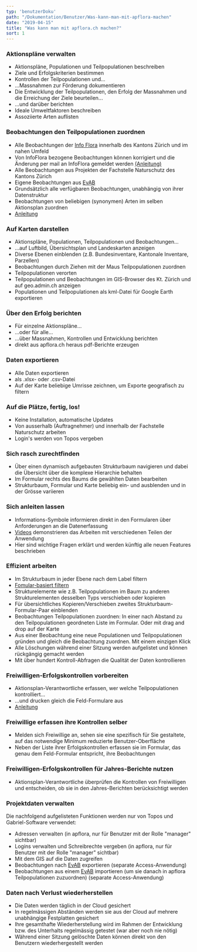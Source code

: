 ```yaml
---
typ: 'benutzerDoku'
path: "/Dokumentation/Benutzer/Was-kann-man-mit-apflora-machen"
date: "2019-04-15"
title: "Was kann man mit apflora.ch machen?"
sort: 1
---
```


### Aktionspläne verwalten

- Aktionspläne, Populationen und Teilpopulationen beschreiben
- Ziele und Erfolgskriterien bestimmen
- Kontrollen der Teilpopulationen und...
- ...Massnahmen zur Förderung dokumentieren
- Die Entwicklung der Teilpopulationen, den Erfolg der Massnahmen und die Erreichung der Ziele beurteilen...
- ...und darüber berichten
- Ideale Umweltfaktoren beschreiben
- Assoziierte Arten auflisten

### Beobachtungen den Teilpopulationen zuordnen

- Alle Beobachtungen der [Info Flora](https://infoflora.ch) innerhalb des Kantons Zürich und im nahen Umfeld
- Von InfoFlora bezogene Beobachtungen können korrigiert und die Änderung per mail an InfoFlora gemeldet werden [(Anleitung)](/Dokumentation/Benutzer/Falsch-bestimmte-Beobachtungen/)
- Alle Beobachtungen aus Projekten der Fachstelle Naturschutz des Kantons Zürich
- Eigene Beobachtungen aus [EvAB](https://aln.zh.ch/internet/baudirektion/aln/de/naturschutz/naturschutzdaten/tools/evab.html#a-content)
- Grundsätzlich alle verfügbaren Beobachtungen, unabhängig von ihrer Datenstruktur
- Beobachtungen von beliebigen (synonymen) Arten im selben Aktionsplan zuordnen
- [Anleitung](./docs/beobZuordnen)

### Auf Karten darstellen

- Aktionspläne, Populationen, Teilpopulationen und Beobachtungen...
- ...auf Luftbild, Übersichtsplan und Landeskarten anzeigen
- Diverse Ebenen einblenden (z.B. Bundesinventare, Kantonale Inventare, Parzellen)
- Beobachtungen durch Ziehen mit der Maus Teilpopulationen zuordnen
- Teilpopulationen verorten
- Teilpopulationen und Beobachtungen im GIS-Browser des Kt. Zürich und auf geo.admin.ch anzeigen
- Populationen und Teilpopulationen als kml-Datei für Google Earth exportieren

### Über den Erfolg berichten

- Für einzelne Aktionspläne...
- ...oder für alle...
- ...über Massnahmen, Kontrollen und Entwicklung berichten
- direkt aus apflora.ch heraus pdf-Berichte erzeugen

### Daten exportieren

- Alle Daten exportieren
- als .xlsx- oder .csv-Datei
- Auf der Karte beliebige Umrisse zeichnen, um Exporte geografisch zu filtern

### Auf die Plätze, fertig, los!

- Keine Installation, automatische Updates
- Von ausserhalb (Auftragnehmer) und innerhalb der Fachstelle Naturschutz arbeiten
- Login's werden von Topos vergeben

### Sich rasch zurechtfinden

- Über einen dynamisch aufgebauten Strukturbaum navigieren und dabei die Übersicht über die komplexe Hierarchie behalten
- Im Formular rechts des Baums die gewählten Daten bearbeiten
- Strukturbaum, Formular und Karte beliebig ein- und ausblenden und in der Grösse variieren

### Sich anleiten lassen

- Informations-Symbole informieren direkt in den Formularen über Anforderungen an die Datenerfassung
- [Videos](https://www.youtube.com/playlist?list=PLTz8Xt5SOQPS-dbvpJ_DrB4-o3k3yj09J) demonstrieren das Arbeiten mit verschiedenen Teilen der Anwendung
- Hier sind wichtige Fragen erklärt und werden künftig alle neuen Features beschrieben

### Effizient arbeiten

- Im Strukturbaum in jeder Ebene nach dem Label filtern
- [Fomular-basiert filtern](/Dokumentation/Benutzer/Formular-Filter)
- Strukturelemente wie z.B. Teilpopulationen im Baum zu anderen Strukturelementen desselben Typs verschieben oder kopieren
- Für übersichtliches Kopieren/Verschieben zweites Strukturbaum-Formular-Paar einblenden
- Beobachtungen Teilpopulationen zuordnen: In einer nach Abstand zu den Teilpopulationen geordneten Liste im Formular. Oder mit drag and drop auf der Karte
- Aus einer Beobachtung eine neue Populationen und Teilpopulationen gründen und gleich die Beobachtung zuordnen. Mit einem einzigen Klick
- Alle Löschungen während einer Sitzung werden aufgelistet und können rückgängig gemacht werden
- Mit über hundert Kontroll-Abfragen die Qualität der Daten kontrollieren

### Freiwilligen-Erfolgskontrollen vorbereiten

- Aktionsplan-Verantwortliche erfassen, wer welche Teilpopulationen kontrolliert...
- ...und drucken gleich die Feld-Formulare aus
- [Anleitung](/Dokumentation/Benutzer/Erfolgs-Kontrollen-Freiwillige)

### Freiwillige erfassen ihre Kontrollen selber

- Melden sich Freiwillige an, sehen sie eine spezifisch für Sie gestaltete, auf das notwendige Minimum reduzierte Benutzer-Oberfläche
- Neben der Liste ihrer Erfolgskontrollen erfassen sie im Formular, das genau dem Feld-Formular entspricht, ihre Beobachtungen

### Freiwilligen-Erfolgskontrollen für Jahres-Berichte nutzen

- Aktionsplan-Verantwortliche überprüfen die Kontrollen von Freiwilligen und entscheiden, ob sie in den Jahres-Berichten berücksichtigt werden

### Projektdaten verwalten

Die nachfolgend aufgelisteten Funktionen werden nur von Topos und Gabriel-Software verwendet:

- Adressen verwalten (in apflora, nur für Benutzer mit der Rolle "manager" sichtbar)
- Logins verwalten und Schreibrechte vergeben (in apflora, nur für Benutzer mit der Rolle "manager" sichtbar)
- Mit dem GIS auf die Daten zugreifen
- Beobachtungen nach [EvAB](https://aln.zh.ch/internet/baudirektion/aln/de/naturschutz/naturschutzdaten/tools/evab.html#a-content) exportieren (separate Access-Anwendung)
- Beobachtungen aus einem [EvAB](https://aln.zh.ch/internet/baudirektion/aln/de/naturschutz/naturschutzdaten/tools/evab.html#a-content) importieren (um sie danach in apflora Teilpopulationen zuzuordnen) (separate Access-Anwendung)

### Daten nach Verlust wiederherstellen

- Die Daten werden täglich in der Cloud gesichert
- In regelmässigen Abständen werden sie aus der Cloud auf mehrere unabhängige Festplatten gesichert
- Ihre gesamthafte Wiederherstellung wird im Rahmen der Entwicklung bzw. des Unterhalts regelmässig getestet (war aber noch nie nötig)
- Während einer Sitzung gelöschte Daten können direkt von den Benutzern wiederhergestellt werden